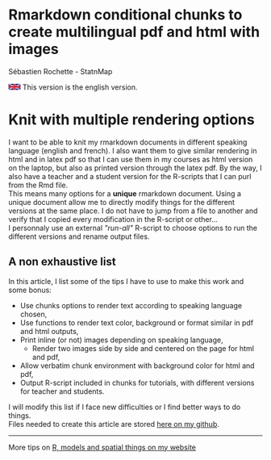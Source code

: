 # Rmarkdown conditional chunks to create multilingual pdf and html with images
Sébastien Rochette - StatnMap  

<img src="./myfigdirectory/gb.png" width="24" /> This version is the english version.  

<!-- english -->
# Knit with multiple rendering options
I want to be able to knit my rmarkdown documents in different speaking language (english and french). I also want them to give similar rendering in html and in latex pdf so that I can use them in my courses as html version on the laptop, but also as printed version through the latex pdf. By the way, I also have a teacher and a student version for the R-scripts that I can purl from the Rmd file.  
This means many options for a **unique** rmarkdown document. Using a unique document allow me to directly modify things for the different versions at the same place. I do not have to jump from a file to another and verify that I copied every modification in the R-script or other...  
I personnaly use an external _"run-all"_ R-script to choose options to run the different versions and rename output files.

## A non exhaustive list
In this article, I list some of the tips I have to use to make this work and some bonus:

- Use chunks options to render text according to speaking language chosen,
- Use functions to render text color, background or format similar in pdf and html outputs,
- Print inline (or not) images depending on speaking language,
    + Render two images side by side and centered on the page for html and pdf,
- Allow verbatim chunk environment with background color for html and pdf,
- Output R-script included in chunks for tutorials, with different versions for teacher and students.

I will modify this list if I face new difficulties or I find better ways to do things.  
Files needed to create this article are stored [here on my github](https://github).
<!-- french -->

***
More tips on [R, models and spatial things on my website](https://statnmap.com/en/)

